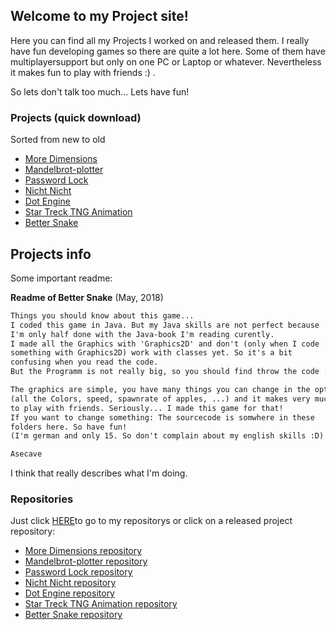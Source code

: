 ## Welcome to my Project site!

Here you can find all my Projects I worked on and released them. I really have fun developing games so there are quite a lot here. Some of them have multiplayersupport but only on one PC or Laptop or whatever. Nevertheless it makes fun to play with friends :) .

So lets don't talk too much... Lets have fun!

### Projects (quick download)
Sorted from new to old

- [More Dimensions](https://github.com/Asecave/More-Dimensions/archive/master.zip)
- [Mandelbrot-plotter](https://github.com/Asecave/Mandelbrot-plotter/archive/master.zip)
- [Password Lock](https://github.com/Asecave/password-Lock/archive/master.zip)
- [Nicht Nicht](https://github.com/Asecave/Nicht-Nicht/archive/master.zip)
- [Dot Engine](https://github.com/Asecave/Dot-engine/archive/master.zip)
- [Star Treck TNG Animation](https://github.com/Asecave/Animation-ST-TNG/archive/master.zip)
- [Better Snake](https://github.com/Asecave/Better-Snake/archive/master.zip)

## Projects info
Some important readme:

**Readme of Better Snake** (May, 2018)
```markdown
Things you should know about this game...
I coded this game in Java. But my Java skills are not perfect because 
I'm only half done with the Java-book I'm reading curently.
I made all the Graphics with 'Graphics2D' and don't (only when I code 
something with Graphics2D) work with classes yet. So it's a bit 
confusing when you read the code.
But the Programm is not really big, so you should find throw the code :). 

The graphics are simple, you have many things you can change in the options 
(all the Colors, speed, spawnrate of apples, ...) and it makes very much fun 
to play with friends. Seriously... I made this game for that!
If you want to change something: The sourcecode is somwhere in these 
folders here. So have fun!
(I'm german and only 15. So don't complain about my english skills :D)

Asecave
```

I think that really describes what I'm doing.

### Repositories
Just click [HERE](https://github.com/Asecave?tab=repositories)to go to my repositorys or click on a released project repository:
- [More Dimensions repository](https://github.com/Asecave/More-Dimensions)
- [Mandelbrot-plotter repository](https://github.com/Asecave/Mandelbrot-plotter)
- [Password Lock repository](https://github.com/Asecave/password-Lock)
- [Nicht Nicht repository](https://github.com/Asecave/Nicht-Nicht)
- [Dot Engine repository](https://github.com/Asecave/Dot-engine)
- [Star Treck TNG Animation repository](https://github.com/Asecave/Animation-ST-TNG)
- [Better Snake repository](https://github.com/Asecave/Better-Snake)
